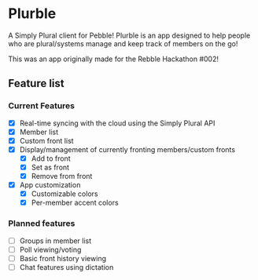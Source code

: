 # Plurble
A Simply Plural client for Pebble! Plurble is an app designed to help people who are plural/systems manage and keep track of members on the go!

This was an app originally made for the Rebble Hackathon #002!

## Feature list
### Current Features
- [x] Real-time syncing with the cloud using the Simply Plural API
- [x] Member list
- [x] Custom front list
- [x] Display/management of currently fronting members/custom fronts
  - [x] Add to front
  - [x] Set as front
  - [x] Remove from front
- [x] App customization
  - [x] Customizable colors
  - [x] Per-member accent colors

### Planned features
- [ ] Groups in member list
- [ ] Poll viewing/voting
- [ ] Basic front history viewing
- [ ] Chat features using dictation
